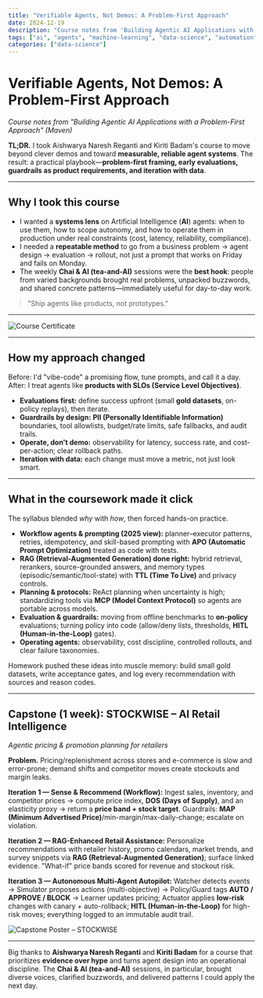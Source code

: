 ```yaml
---
title: "Verifiable Agents, Not Demos: A Problem-First Approach"
date: 2024-12-19
description: "Course notes from 'Building Agentic AI Applications with a Problem-First Approach' - moving beyond clever demos toward measurable, reliable agent systems with practical playbooks for problem-first framing, early evaluations, guardrails as product requirements, and iteration with data."
tags: ["ai", "agents", "machine-learning", "data-science", "automation", "llm", "llms", "analytics"]
categories: ["data-science"]
---
```


# Verifiable Agents, Not Demos: A Problem-First Approach

*Course notes from "Building Agentic AI Applications with a Problem-First Approach" (Maven)*

**TL;DR.** I took Aishwarya Naresh Reganti and Kiriti Badam's course to move beyond clever demos and toward **measurable, reliable agent systems**. The result: a practical playbook—**problem-first framing, early evaluations, guardrails as product requirements, and iteration with data**.

---

## Why I took this course

* I wanted a **systems lens** on Artificial Intelligence (**AI**) agents: when to use them, how to scope autonomy, and how to operate them in production under real constraints (cost, latency, reliability, compliance).
* I needed a **repeatable method** to go from a business problem → agent design → evaluation → rollout, not just a prompt that works on Friday and fails on Monday.
* The weekly **Chai & AI (tea-and-AI)** sessions were the **best hook**: people from varied backgrounds brought real problems, unpacked buzzwords, and shared concrete patterns—immediately useful for day-to-day work.

> "Ship agents like products, not prototypes."

---

![Course Certificate](/images/posts/verifiable-agents/Building-Agentic-AI-Applications-with-a-Problem-First-Approach-Certificate.jpg "Building Agentic AI Applications – Certificate")

---

## How my approach changed

Before: I'd "vibe-code" a promising flow, tune prompts, and call it a day.
After: I treat agents like **products with SLOs (Service Level Objectives)**.

* **Evaluations first:** define success upfront (small **gold datasets**, on-policy replays), then iterate.
* **Guardrails by design:** **PII (Personally Identifiable Information)** boundaries, tool allowlists, budget/rate limits, safe fallbacks, and audit trails.
* **Operate, don't demo:** observability for latency, success rate, and cost-per-action; clear rollback paths.
* **Iteration with data:** each change must move a metric, not just look smart.

---

## What in the coursework made it click

The syllabus blended *why* with *how*, then forced hands-on practice.

* **Workflow agents & prompting (2025 view):** planner–executor patterns, retries, idempotency, and skill-based prompting with **APO (Automatic Prompt Optimization)** treated as code with tests.
* **RAG (Retrieval-Augmented Generation) done right:** hybrid retrieval, rerankers, source-grounded answers, and memory types (episodic/semantic/tool-state) with **TTL (Time To Live)** and privacy controls.
* **Planning & protocols:** ReAct planning when uncertainty is high; standardizing tools via **MCP (Model Context Protocol)** so agents are portable across models.
* **Evaluation & guardrails:** moving from offline benchmarks to **on-policy** evaluations; turning policy into code (allow/deny lists, thresholds, **HITL (Human-in-the-Loop)** gates).
* **Operating agents:** observability, cost discipline, controlled rollouts, and clear failure taxonomies.

Homework pushed these ideas into muscle memory: build small gold datasets, write acceptance gates, and log every recommendation with sources and reason codes.

---

## Capstone (1 week): **STOCKWISE – AI Retail Intelligence**

*Agentic pricing & promotion planning for retailers*

**Problem.** Pricing/replenishment across stores and e-commerce is slow and error-prone; demand shifts and competitor moves create stockouts and margin leaks.

**Iteration 1 — Sense & Recommend (Workflow):**
Ingest sales, inventory, and competitor prices → compute price index, **DOS (Days of Supply)**, and an elasticity proxy → return a **price band + stock target**. Guardrails: **MAP (Minimum Advertised Price)**/min-margin/max-daily-change; escalate on violation.

**Iteration 2 — RAG-Enhanced Retail Assistance:**
Personalize recommendations with retailer history, promo calendars, market trends, and survey snippets via **RAG (Retrieval-Augmented Generation)**; surface linked evidence. "What-if" price bands scored for revenue and stockout risk.

**Iteration 3 — Autonomous Multi-Agent Autopilot:**
Watcher detects events → Simulator proposes actions (multi-objective) → Policy/Guard tags **AUTO / APPROVE / BLOCK** → Learner updates pricing; Actuator applies **low-risk** changes with canary + auto-rollback; **HITL (Human-in-the-Loop)** for high-risk moves; everything logged to an immutable audit trail.

![Capstone Poster – STOCKWISE](/images/posts/verifiable-agents/Stockwise%20agentic%20AI.png "Agentic pricing & promotion planning poster")

---

Big thanks to **Aishwarya Naresh Reganti** and **Kiriti Badam** for a course that prioritizes **evidence over hype** and turns agent design into an operational discipline. The **Chai & AI (tea-and-AI)** sessions, in particular, brought diverse voices, clarified buzzwords, and delivered patterns I could apply the next day. 